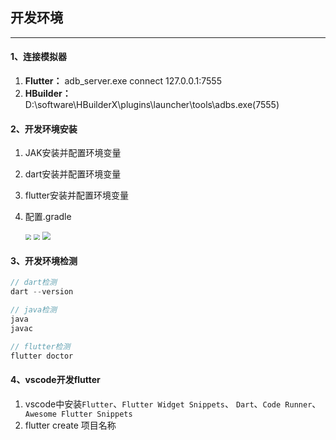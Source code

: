 ## 开发环境

---



#### 1、连接模拟器

1. **Flutter：** adb_server.exe connect 127.0.0.1:7555
2. **HBuilder：** D:\software\HBuilderX\plugins\launcher\tools\adbs.exe(7555)



#### 2、开发环境安装

 1. JAK安装并配置环境变量

 2. dart安装并配置环境变量

 3. flutter安装并配置环境变量

 4. 配置.gradle

    <img src="D:\study\note\static\微信截图_20210822173104.png" style="zoom:60%; margin-left:0;" />

    <img src="D:\study\note\static\Image [4].png" style="zoom:60%;  margin-left:0;" />

    <img src="D:\study\note\static\Image [5].png" style="zoom:80%; margin-left:0;" />





#### 3、开发环境检测

```js
// dart检测
dart --version

// java检测
java
javac

// flutter检测
flutter doctor
```



#### 4、vscode开发flutter

1. vscode中安装`Flutter`、`Flutter Widget Snippets`、 `Dart`、`Code Runner`、`
   Awesome Flutter Snippets`
2. flutter create 项目名称

